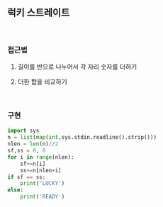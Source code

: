 ## 럭키 스트레이트

</br>

### 접근법
1. 길이를 반으로 나누어서 각 자리 숫자를 더하기

2. 더한 합을 비교하기

</br>

### 구현

```python
import sys
n = list(map(int,sys.stdin.readline().strip()))
nlen = len(n)//2
sf,ss = 0, 0
for i in range(nlen):
    sf+=n[i]
    ss+=n[nlen+i]
if sf == ss:
    print('LUCKY')
else:
    print('READY')
```

